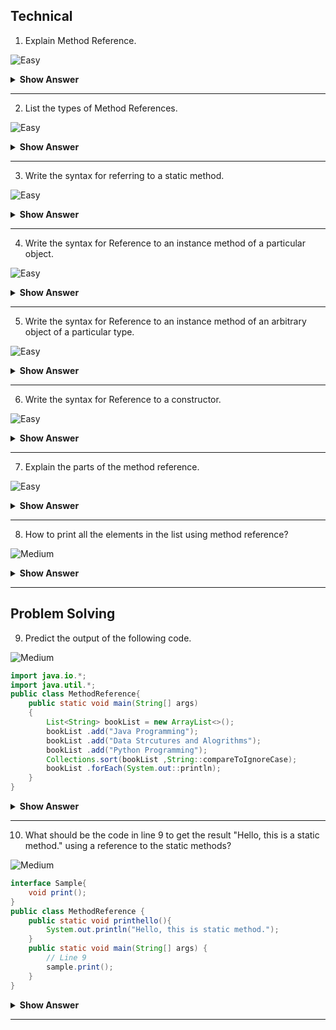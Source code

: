## Technical
1. Explain Method Reference.

![Easy](https://raw.githubusercontent.com/revaturelabs/interviewquestions/aef8eff919a3b083089641381ed9a9101ed21fba/ComplexityTags/simple%20(2).svg)

<details markdown="1"><summary><b> Show Answer </b></summary>
 
 <blockquote markdown="1">

It is to refer the method of functional interface. While using a lambda expression to refer to a method, we can use a method reference instead of a lambda expressison.
  
  </blockquote>

</details>
 
 ---

2. List the types of Method References.

![Easy](https://raw.githubusercontent.com/revaturelabs/interviewquestions/aef8eff919a3b083089641381ed9a9101ed21fba/ComplexityTags/simple%20(2).svg)

<details markdown="1"><summary><b> Show Answer </b></summary>
 <blockquote markdown="1">
  
- Reference to a static method.
  
- Reference to an instance method.
  
- Reference to an instance method of an arbitrary object of a particular type.
  
- Reference to a constructor.
  
 </blockquote>
</details>

 ---
 
3. Write the syntax for referring to a static method.

![Easy](https://raw.githubusercontent.com/revaturelabs/interviewquestions/aef8eff919a3b083089641381ed9a9101ed21fba/ComplexityTags/simple%20(2).svg)

<details markdown="1"><summary><b> Show Answer </b></summary>
 
 <blockquote markdown="1">
  
- `ContainingClass::staticMethodName`
- We can refer to the static method by calling its name with the class where it resides.
  
 </blockquote>
 
</details>
 
 ---

4. Write the syntax for Reference to an instance method of a particular object.

![Easy](https://raw.githubusercontent.com/revaturelabs/interviewquestions/aef8eff919a3b083089641381ed9a9101ed21fba/ComplexityTags/simple%20(2).svg)

<details markdown="1"><summary><b> Show Answer </b></summary>
 
 <blockquote markdown="1">
  
- `containingObject::instanceMethodName`
- use the instance method name of the particular object name.
  
 </blockquote>
 
</details>

 ---
 
5. Write the syntax for Reference to an instance method of an arbitrary object of a particular type.

![Easy](https://raw.githubusercontent.com/revaturelabs/interviewquestions/aef8eff919a3b083089641381ed9a9101ed21fba/ComplexityTags/simple%20(2).svg)

<details markdown="1"><summary><b> Show Answer </b></summary>
 
 <blockquote markdown="1">
  
- We can mention the type with the instance method name of the object.
- `ContainingType::methodName`
  
 </blockquote>
 
</details>
 
 ---

6. Write the syntax for Reference to a constructor.

![Easy](https://raw.githubusercontent.com/revaturelabs/interviewquestions/aef8eff919a3b083089641381ed9a9101ed21fba/ComplexityTags/simple%20(2).svg)

<details markdown="1"><summary><b> Show Answer </b></summary>
 
 <blockquote markdown="1">
  
- `ClassName::new`
- New is the keyword to refer to the constructor with the class name.
  
 </blockquote>
</details>

 ---
 
 7. Explain the parts of the method reference.

 ![Easy](https://raw.githubusercontent.com/revaturelabs/interviewquestions/aef8eff919a3b083089641381ed9a9101ed21fba/ComplexityTags/simple%20(2).svg)
 
<details markdown="1"><summary><b> Show Answer </b></summary>
 
 <blockquote markdown="1">
  
- It has 2 parts. class/object and method/constructor.
- Separated by :: (double colons)
- No additional parameters are passed in method reference.
  
 </blockquote>
 
</details>
 
 ---

8. How to print all the elements in the list using method reference?

![Medium](https://raw.githubusercontent.com/revaturelabs/interviewquestions/aef8eff919a3b083089641381ed9a9101ed21fba/ComplexityTags/Medium%20(2).svg)

<details markdown="1"><summary><b> Show Answer </b></summary>

 ``` java 
 list.forEach(System.out::println);  
 ``` 
<details markdown="1"><summary><b>Explanation</b></summary>
  <blockquote markdown="1">
   Here we are using the `forEach` method to display the elements one by one in the list.
 </blockquote>
</details>
 
 </details>

 ---
 
## Problem Solving

9. Predict the output of the following code.

![Medium](https://raw.githubusercontent.com/revaturelabs/interviewquestions/aef8eff919a3b083089641381ed9a9101ed21fba/ComplexityTags/Medium%20(2).svg)

``` java
import java.io.*;
import java.util.*;
public class MethodReference{
    public static void main(String[] args)
    {
        List<String> bookList = new ArrayList<>();
        bookList .add("Java Programming");
        bookList .add("Data Strcutures and Alogrithms");
        bookList .add("Python Programming");
        Collections.sort(bookList ,String::compareToIgnoreCase);
        bookList .forEach(System.out::println);
    }
}
``` 

<details markdown="1"><summary><b> Show Answer </b></summary>
 
 <blockquote markdown="1">
  
   - Data Structures and Alogrithms<br>
   - Java Programming<br>
   - Python Programming
  
  </blockquote>
 
 <details markdown="1"><summary><b>Explanation</b></summary>
  
   <blockquote markdown="1">
    
   -  This is an example of Reference to an instance method of an arbitrary object of a particular type.
   -  First, it will sort the list and apply compareToIgnoreCase to return the result.
    
 </blockquote>
  
</details>
 
 </details>

 ---
 
10. What should be the code in line 9  to get the result "Hello, this is a static method." using a reference to the static methods?

![Medium](https://raw.githubusercontent.com/revaturelabs/interviewquestions/aef8eff919a3b083089641381ed9a9101ed21fba/ComplexityTags/Medium%20(2).svg)

``` java
interface Sample{  
    void print();  
}  
public class MethodReference {  
    public static void printhello(){  
        System.out.println("Hello, this is static method.");  
    }  
    public static void main(String[] args) {  
        // Line 9
        sample.print();  
    }  
} 
```
<details markdown="1"><summary><b> Show Answer </b></summary>
 
 <blockquote markdown="1">
 
 ``` java

 Sample sample = MethodReference::printhello; 
 
 ```
 </blockquote>
 
 <details markdown="1"><summary><b>Explanation</b></summary>
  
   <blockquote markdown="1">
    
  Here the static method reference printhello() refers to its functional method print() in the interface Sample.
    
 </blockquote>
  
 </details>
 
 </details>
 
 ---



